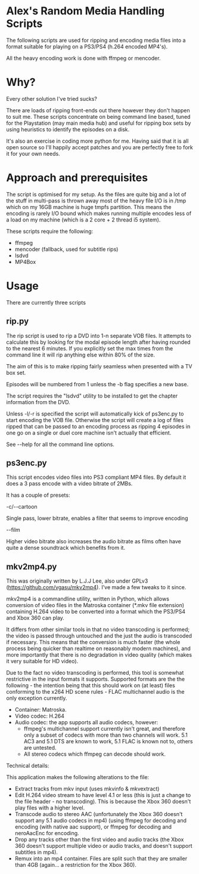 Alex's Random Media Handling Scripts
====================================

The following scripts are used for ripping and encoding media files
into a format suitable for playing on a PS3/PS4 (h.264 encoded MP4's).

All the heavy encoding work is done with ffmpeg or mencoder.

Why?
====

Every other solution I've tried sucks?

There are loads of ripping front-ends out there however they don't
happen to suit me. These scripts concentrate on being command line
based, tuned for the Playstation (may main media hub) and useful for
ripping box sets by using heuristics to identify the episodes on a
disk.

It's also an exercise in coding more python for me. Having said that
it is all open source so I'll happily accept patches and you are
perfectly free to fork it for your own needs.

Approach and prerequisites
==========================

The script is optimised for my setup. As the files are quite big and a
lot of the stuff in multi-pass is thrown away most of the heavy file
I/O is in /tmp which on my 16GB machine is huge tmpfs partition. This
means the encoding is rarely I/O bound which makes running multiple
encodes less of a load on my machine (which is a 2 core + 2 thread i5
system).

These scripts require the following:

* ffmpeg
* mencoder (fallback, used for subtitle rips)
* lsdvd
* MP4Box

Usage
=====

There are currently three scripts

rip.py
------

The rip script is used to rip a DVD into 1-n separate VOB files. It
attempts to calculate this by looking for the modal episode length
after having rounded to the nearest 6 minutes. If you explicitly
set the max times from the command line it will rip anything else
within 80% of the size.

The aim of this is to make ripping fairly seamless when presented with
a TV box set.

Episodes will be numbered from 1 unless the -b flag specifies a
new base.

The script requires the "lsdvd" utility to be installed to get the
chapter information from the DVD.

Unless -l/-r is specified the script will automatically kick of
ps3enc.py to start encoding the VOB file. Otherwise the script will
create a log of files ripped that can be passed to an encoding process
as ripping 4 episodes in one go on a single or duel core machine isn't
actually that efficient.

See --help for all the command line options.

ps3enc.py
---------

This script encodes video files into PS3 compliant MP4 files. By
default it does a 3 pass encode with a video bitrate of 2MBs.

It has a couple of presets:

  -c/--cartoon

  Single pass, lower bitrate, enables a filter that seems to improve
  encoding

  --film

  Higher video bitrate also increases the audio bitrate as films often
  have quite a dense soundtrack which benefits from it.

mkv2mp4.py
----------

This was originally written by L.J.J Lee, also under GPLv3
(https://github.com/vgasu/mkv2mp4). I've made a few tweaks to it since.

mkv2mp4 is a commandline utility, written in Python, which allows conversion
of video files in the Matroska container (*.mkv file extension) containing
H.264 video to be converted into a format which the PS3/PS4 and Xbox 360 can play.
  
It differs from other similar tools in that no video transcoding is
performed; the video is passed through untouched and the just the audio is
transcoded if necessary.  This means that the conversion is much faster
(the whole process being quicker than realtime on reasonably modern
machines), and more importantly that there is no degradation in video quality
(which makes it very suitable for HD video).
  
Due to the fact no video transcoding is performed, this tool is somewhat
restrictive in the input formats it supports.  Supported formats are the
the following - the intention being that this should work on (at least) files
conforming to the x264 HD scene rules - FLAC multichannel audio is the only
exception currently.
  - Container: Matroska.
  - Video codec: H.264
  - Audio codec: the app supports all audio codecs, however:
    - ffmpeg's multichannel support currently isn't great, and therefore only
      a subset of codecs with more than two channels will work.  5.1 AC3 and
      5.1 DTS are known to work, 5.1 FLAC is known not to, others are untested.
    - All stereo codecs which ffmpeg can decode should work.

Technical details:

  This application makes the following alterations to the file:
  - Extract tracks from mkv input (uses mkvinfo & mkvextract)
  - Edit H.264 video stream to have level 4.1 or less (this is just a change
    to the file header - no transcoding).  This is because the Xbox 360 doesn't
    play files with a higher level.
  - Transcode audio to stereo AAC (unfortunately the Xbox 360 doesn't support
    any 5.1 audio codecs in mp4) (using ffmpeg for decoding and encoding (with
    native aac support), or ffmpeg for decoding and neroAacEnc for encoding.
  - Drop any tracks other than the first video and audio tracks (the Xbox 360
    doesn't support multiple video or audio tracks, and doesn't support
    subtitles in mp4).
  - Remux into an mp4 container.  Files are split such that they are smaller
    than 4GB (again... a restriction for the Xbox 360).
